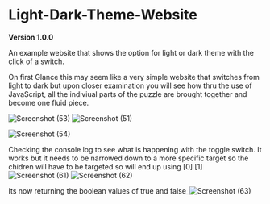 # Light-Dark-Theme-Website

**Version 1.0.0**

An example website that shows the option for light or dark theme with the click of a switch. 

On first Glance this may seem like a very simple website that switches from light to dark but upon closer examination you will see how thru the use of JavaScript,  all the indiviual parts of the puzzle are brought together and become one fluid piece. 


![Screenshot (53)](https://user-images.githubusercontent.com/99539947/172842433-08f6f9aa-8580-4952-919d-64040a408e9b.png)
![Screenshot (51)](https://user-images.githubusercontent.com/99539947/172842437-13453d49-3588-4e0b-bf26-3bab7ae3ef7f.png)

![Screenshot (54)](https://user-images.githubusercontent.com/99539947/172846417-22dee831-4c01-49a1-a1ab-4d9671598d96.png)

Checking the console log to see what is happening with the toggle switch. It works but it needs to be narrowed down to a more specific target so the chidren will have to be targeted so will end up using [0] [1]
![Screenshot (61)](https://user-images.githubusercontent.com/99539947/173269949-a148e72c-d9f0-43ad-91f1-a1ac9fba682c.png)
![Screenshot (62)](https://user-images.githubusercontent.com/99539947/173269952-60939b8f-94e4-45c9-862b-6dbb7b8d5ab3.png)

Its now returning the boolean values of true and false_![Screenshot (63)](https://user-images.githubusercontent.com/99539947/173270649-1a2a186d-83ab-4f5b-b1f8-e85b43d247ce.png)

